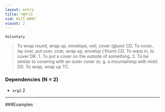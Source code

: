 ```yaml
---
layout: entry
title: འཐུམ་√2
vid: Hill:0807
vcount: 2
---
```

`Voluntary` 
> To wrap round, wrap up, envelope, veil, cover (gtum) CD\.
 To cover, lay over, put over, coat, wrap up, envelop ('thum) CD\.
 To warp in, to cover DK\.
 1\.
 To put a cover on the outside of something\.
 2\.
 To be similar to covering with an outer cover (e\.
g\.
 a mountaintop with mist) DS\.
 To wrap, wrap up TC\.

### Dependencies (N = 2)
* `arg2` 2

---

###Examples



